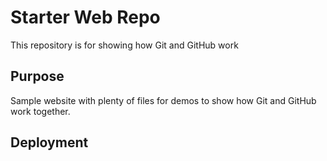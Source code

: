 # Starter Web Repo

This repository is for showing how Git and GitHub work

## Purpose

Sample website with plenty of files for demos to show how Git and GitHub work together.

## Deployment